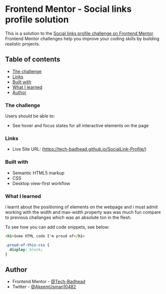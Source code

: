 # Frontend Mentor - Social links profile solution

This is a solution to the [Social links profile challenge on Frontend Mentor](https://www.frontendmentor.io/challenges/social-links-profile-UG32l9m6dQ). Frontend Mentor challenges help you improve your coding skills by building realistic projects.

## Table of contents

- [The challenge](#the-challenge)
- [Links](#links)
- [Built with](#built-with)
- [What I learned](#what-i-learned)
- [Author](#author)

### The challenge

Users should be able to:

- See hover and focus states for all interactive elements on the page

### Links

- Live Site URL: (https://tech-badhead.github.io/SocialLink-Profile/)

### Built with

- Semantic HTML5 markup
- CSS
- Desktop view-first workflow

### What I learned

i learnt about the positioning of elements on the webpage and i must admit working with the width and max-width property was was much fun compare to previous challanges which was an absolute ton in the flesh.

To see how you can add code snippets, see below:

```html
<h1>Some HTML code I'm proud of</h1>
```

```css
.proud-of-this-css {
  display: block;
}
```

## Author

- Frontend Mentor - [@Tech-Badhead](https://www.frontendmentor.io/profile/yourusername)
- Twitter - [@AkeemUsman10482](https://x.com/AkeemUsman10482)
